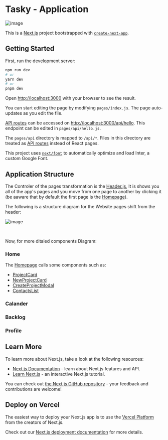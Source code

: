 # Tasky - Application

![image](https://github.com/HagaiHen/Final-Project/assets/92790326/a99099e6-7f0b-42ad-a79e-3adc19c80db9)


This is a [Next.js](https://nextjs.org/) project bootstrapped with [`create-next-app`](https://github.com/vercel/next.js/tree/canary/packages/create-next-app).

## Getting Started

First, run the development server:

```bash
npm run dev
# or
yarn dev
# or
pnpm dev
```

Open [http://localhost:3000](http://localhost:3000) with your browser to see the result.

You can start editing the page by modifying `pages/index.js`. The page auto-updates as you edit the file.

[API routes](https://nextjs.org/docs/api-routes/introduction) can be accessed on [http://localhost:3000/api/hello](http://localhost:3000/api/hello). This endpoint can be edited in `pages/api/hello.js`.

The `pages/api` directory is mapped to `/api/*`. Files in this directory are treated as [API routes](https://nextjs.org/docs/api-routes/introduction) instead of React pages.

This project uses [`next/font`](https://nextjs.org/docs/basic-features/font-optimization) to automatically optimize and load Inter, a custom Google Font.


## Application Structure

The Controler of the pages transformation is the [Header.js](https://github.com/HagaiHen/Final-Project/blob/main/tasky/src/components/Header/Header.js), It is shows you all of the app's pages and you move from one page to another by clicking it (be aaware that by default the first page is the [Homepage](https://github.com/HagaiHen/Final-Project/blob/main/tasky/src/pages/home/index.js)).<br/>

 The following is a structure diagram for the Website pages shift from the header:<br/>

![image](https://github.com/HagaiHen/Final-Project/assets/92790326/d5139186-af49-4d78-b2ce-6f04bf7489be)

<br/>

Now, for more ditaled components Diagram:

### Home
The [Homepage](https://github.com/HagaiHen/Final-Project/tree/main/tasky/src/pages/home) calls some components such as:
* [ProjectCard](https://github.com/HagaiHen/Final-Project/tree/main/tasky/src/components/ProjectCard)
* [NewProjectCard](https://github.com/HagaiHen/Final-Project/tree/main/tasky/src/components/ProjectCard)
* [CreateProjectModal](https://github.com/HagaiHen/Final-Project/tree/main/tasky/src/components/ProjectModal)
* [ContactsList](https://github.com/HagaiHen/Final-Project/tree/main/tasky/src/components/ContactListSearch)

### Calander

### Backlog

### Profile


## Learn More

To learn more about Next.js, take a look at the following resources:

- [Next.js Documentation](https://nextjs.org/docs) - learn about Next.js features and API.
- [Learn Next.js](https://nextjs.org/learn) - an interactive Next.js tutorial.

You can check out [the Next.js GitHub repository](https://github.com/vercel/next.js/) - your feedback and contributions are welcome!

## Deploy on Vercel

The easiest way to deploy your Next.js app is to use the [Vercel Platform](https://vercel.com/new?utm_medium=default-template&filter=next.js&utm_source=create-next-app&utm_campaign=create-next-app-readme) from the creators of Next.js.

Check out our [Next.js deployment documentation](https://nextjs.org/docs/deployment) for more details.
